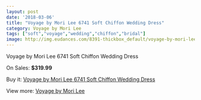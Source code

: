 ```yaml
---
layout: post
date: '2018-03-06'
title: "Voyage by Mori Lee 6741 Soft Chiffon Wedding Dress"
category: Voyage by Mori Lee
tags: ["soft","voyage","wedding","chiffon","bridal"]
image: http://img.eudances.com/8391-thickbox_default/voyage-by-mori-lee-6741-soft-chiffon-wedding-dress.jpg
---
```

Voyage by Mori Lee 6741 Soft Chiffon Wedding Dress

On Sales: **$319.99**
<a href="https://www.eudances.com/en/voyage-by-mori-lee/2876-voyage-by-mori-lee-6741-soft-chiffon-wedding-dress.html"><amp-img layout="responsive" width="600" height="600" src="//img.eudances.com/8391-thickbox_default/voyage-by-mori-lee-6741-soft-chiffon-wedding-dress.jpg" alt="Voyage by Mori Lee 6741 Soft Chiffon Wedding Dress 0" /></a>
<a href="https://www.eudances.com/en/voyage-by-mori-lee/2876-voyage-by-mori-lee-6741-soft-chiffon-wedding-dress.html"><amp-img layout="responsive" width="600" height="600" src="//img.eudances.com/8395-thickbox_default/voyage-by-mori-lee-6741-soft-chiffon-wedding-dress.jpg" alt="Voyage by Mori Lee 6741 Soft Chiffon Wedding Dress 1" /></a>
<a href="https://www.eudances.com/en/voyage-by-mori-lee/2876-voyage-by-mori-lee-6741-soft-chiffon-wedding-dress.html"><amp-img layout="responsive" width="600" height="600" src="//img.eudances.com/8394-thickbox_default/voyage-by-mori-lee-6741-soft-chiffon-wedding-dress.jpg" alt="Voyage by Mori Lee 6741 Soft Chiffon Wedding Dress 2" /></a>
<a href="https://www.eudances.com/en/voyage-by-mori-lee/2876-voyage-by-mori-lee-6741-soft-chiffon-wedding-dress.html"><amp-img layout="responsive" width="600" height="600" src="//img.eudances.com/8393-thickbox_default/voyage-by-mori-lee-6741-soft-chiffon-wedding-dress.jpg" alt="Voyage by Mori Lee 6741 Soft Chiffon Wedding Dress 3" /></a>
<a href="https://www.eudances.com/en/voyage-by-mori-lee/2876-voyage-by-mori-lee-6741-soft-chiffon-wedding-dress.html"><amp-img layout="responsive" width="600" height="600" src="//img.eudances.com/8392-thickbox_default/voyage-by-mori-lee-6741-soft-chiffon-wedding-dress.jpg" alt="Voyage by Mori Lee 6741 Soft Chiffon Wedding Dress 4" /></a>

Buy it: [Voyage by Mori Lee 6741 Soft Chiffon Wedding Dress](https://www.eudances.com/en/voyage-by-mori-lee/2876-voyage-by-mori-lee-6741-soft-chiffon-wedding-dress.html "Voyage by Mori Lee 6741 Soft Chiffon Wedding Dress")

View more: [Voyage by Mori Lee](https://www.eudances.com/en/47-voyage-by-mori-lee "Voyage by Mori Lee")